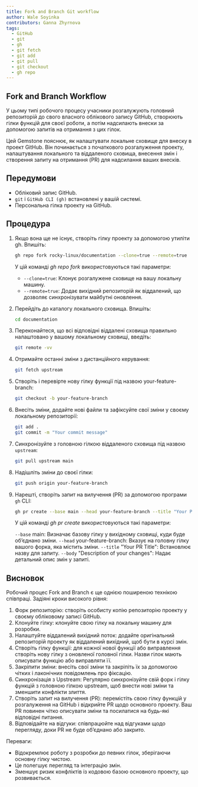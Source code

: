 ```yaml
---
title: Fork and Branch Git workflow
author: Wale Soyinka
contributors: Ganna Zhyrnova
tags:
  - GitHub
  - git
  - gh
  - git fetch
  - git add
  - git pull
  - git checkout
  - gh repo
---
```


## Fork and Branch Workflow

У цьому типі робочого процесу учасники розгалужують головний репозиторій до свого власного облікового запису GitHub, створюють гілки функцій для своєї роботи, а потім надсилають внески за допомогою запитів на отримання з цих гілок.

Цей Gemstone пояснює, як налаштувати локальне сховище для внеску в проект GitHub. Він починається з початкового розгалуження проекту, налаштування локального та віддаленого сховища, внесення змін і створення запиту на отримання (PR) для надсилання ваших внесків.

## Передумови

- Обліковий запис GitHub.
- `git` і `GitHub CLI (gh)` встановлені у вашій системі.
- Персональна гілка проекту на GitHub.

## Процедура

1. Якщо вона ще не існує, створіть гілку проекту за допомогою утиліти gh. Впишіть:

   ```bash
   gh repo fork rocky-linux/documentation --clone=true --remote=true
   ```

   У цій команді _gh repo fork_ використовуються такі параметри:

   - `--clone=true`: Клонує розгалужене сховище на вашу локальну машину.
   - `--remote=true`: Додає вихідний репозиторій як віддалений, що дозволяє синхронізувати майбутні оновлення.

2. Перейдіть до каталогу локального сховища. Впишіть:

   ```bash
   cd documentation
   ```

3. Переконайтеся, що всі відповідні віддалені сховища правильно налаштовано у вашому локальному сховищі, введіть:

   ```bash
   git remote -vv
   ```

4. Отримайте останні зміни з дистанційного керування:

   ```bash
   git fetch upstream
   ```

5. Створіть і перевірте нову гілку функції під назвою your-feature-branch:

   ```bash
   git checkout -b your-feature-branch
   ```

6. Внесіть зміни, додайте нові файли та зафіксуйте свої зміни у своєму локальному репозиторії:

   ```bash
   git add .
   git commit -m "Your commit message"
   ```

7. Синхронізуйте з головною гілкою віддаленого сховища під назвою `upstream`:

   ```bash
   git pull upstream main
   ```

8. Надішліть зміни до своєї гілки:

   ```bash
   git push origin your-feature-branch
   ```

9. Нарешті, створіть запит на вилучення (PR) за допомогою програми `gh` CLI:

   ```bash
   gh pr create --base main --head your-feature-branch --title "Your PR Title" --body "Description of your changes"
   ```

   У цій команді _gh pr create_ використовуються такі параметри:

   `--base` main: Визначає базову гілку у вихідному сховищі, куди буде об’єднано зміни.
   `--head` your-feature-branch: Вказує на головну гілку вашого форка, яка містить зміни.
   `--title` "Your PR Title": Встановлює назву для запиту.
   `--body` "Description of your changes": Надає детальний опис змін у запиті.

## Висновок

Робочий процес Fork and Branch є ще однією поширеною технікою співпраці.
Задіяні кроки високого рівня:

1. Форк репозиторію: створіть особисту копію репозиторію проекту у своєму обліковому записі GitHub.
2. Клонуйте гілку: клонуйте свою гілку на локальну машину для розробки.
3. Налаштуйте віддалений вихідний поток: додайте оригінальний репозиторій проекту як віддалений вихідний, щоб бути в курсі змін.
4. Створіть гілку функції: для кожної нової функції або виправлення створіть нову гілку з оновленої головної гілки. Назви гілок мають описувати функцію або виправляти її.
5. Закріпити зміни: внесіть свої зміни та закріпіть їх за допомогою чітких і лаконічних повідомлень про фіксацію.
6. Синхронізація з Upstream: Регулярно синхронізуйте свій форк і гілку функцій з головною гілкою upstream, щоб внести нові зміни та зменшити конфлікти злиття.
7. Створіть запит на вилучення (PR): перемістіть свою гілку функцій у розгалуження на GitHub і відкрийте PR щодо основного проекту. Ваш PR повинен чітко описувати зміни та посилатися на будь-які відповідні питання.
8. Відповідайте на відгуки: співпрацюйте над відгуками щодо перегляду, доки PR не буде об’єднано або закрито.

Переваги:

- Відокремлює роботу з розробки до певних гілок, зберігаючи основну гілку чистою.
- Це полегшує перегляд та інтеграцію змін.
- Зменшує ризик конфліктів із кодовою базою основного проекту, що розвивається.
